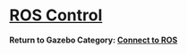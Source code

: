 # [ROS Control][1]

**Return to Gazebo Category: [Connect to ROS][2]**

[1]: http://gazebosim.org/tutorials?tut=ros_control&cat=connect_ros
[2]: ../gazebo_categories/ros.md
